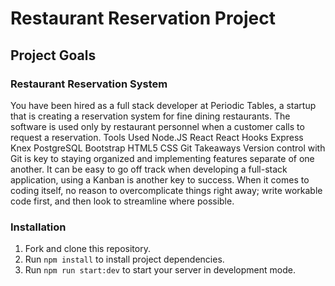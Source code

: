 
# Restaurant Reservation Project
## Project Goals
### Restaurant Reservation System
You have been hired as a full stack developer at Periodic Tables, a startup that is creating a reservation system for fine dining restaurants.
The software is used only by restaurant personnel when a customer calls to request a reservation.
Tools Used
Node.JS
React
React Hooks
Express
Knex
PostgreSQL
Bootstrap
HTML5
CSS
Git
Takeaways
Version control with Git is key to staying organized and implementing features separate of one another.
It can be easy to go off track when developing a full-stack application, using a Kanban is another key to success.
When it comes to coding itself, no reason to overcomplicate things right away; write workable code first, and then look to streamline where possible.

### Installation
1. Fork and clone this repository.
2. Run `npm install` to install project dependencies.
3. Run `npm run start:dev` to start your server in development mode.
